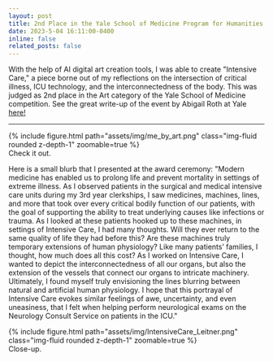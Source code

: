 ```yaml
---
layout: post
title: 2nd Place in the Yale School of Medicine Program for Humanities in Medicine  Health Professions Students' Creative Medical Writing & Art Contest
date: 2023-5-04 16:11:00-0400
inline: false
related_posts: false
---
```


With the help of AI digital art creation tools, I was able to create "Intensive Care," a piece borne out of my reflections on the intersection of critical illness, ICU technology, and the interconnectedness of the body. This was judged as 2nd place in the Art category of the Yale School of Medicine competition. See the great write-up of the event by Abigail Roth at Yale <a href="https://medicine.yale.edu/md-program/news-article/celebrating-health-professions-students-poetry-prose-and-art/">here!</a>

***

<div class="row mt-3">
    <div class="col-sm mt-3 mt-md-0">
        {% include figure.html path="assets/img/me_by_art.png" class="img-fluid rounded z-depth-1" zoomable=true %}
    </div>
</div>
<div class="caption">
    Check it out.
</div>

Here is a small blurb that I presented at the award ceremony: "Modern medicine has enabled us to prolong life and prevent mortality in settings of extreme illness. As I observed patients in the surgical and medical intensive care units during my 3rd year clerkships, I saw medicines, machines, lines, and more that took over every critical bodily function of our patients, with the goal of supporting the ability to treat underlying causes like infections or trauma. As I looked at these patients hooked up to these machines, in settings of Intensive Care, I had many thoughts. Will they ever return to the same quality of life they had before this? Are these machines truly temporary extensions of human physiology? Like many patients’ families, I thought, how much does all this cost? As I worked on Intensive Care, I wanted to depict the interconnectedness of all our organs, but also the extension of the vessels that connect our organs to intricate machinery. Ultimately, I found myself truly envisioning the lines blurring between natural and artificial human physiology. I hope that this portrayal of Intensive Care evokes similar feelings of awe, uncertainty, and even uneasiness, that I felt when helping perform neurological exams on the Neurology Consult Service on patients in the ICU."

<div class="row mt-3">
    <div class="col-sm mt-3 mt-md-0">
        {% include figure.html path="assets/img/IntensiveCare_Leitner.png" class="img-fluid rounded z-depth-1" zoomable=true %}
    </div>
</div>
<div class="caption">
    Close-up.
</div>